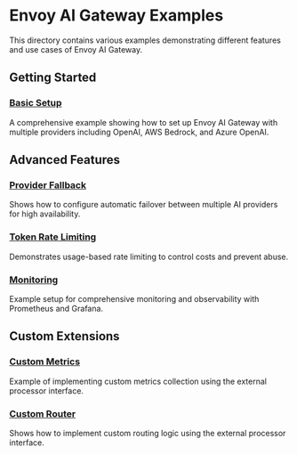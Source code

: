 # Envoy AI Gateway Examples

This directory contains various examples demonstrating different features and use cases of Envoy AI Gateway.

## Getting Started

### [Basic Setup](./basic/)
A comprehensive example showing how to set up Envoy AI Gateway with multiple providers including OpenAI, AWS Bedrock, and Azure OpenAI.

## Advanced Features

### [Provider Fallback](./provider_fallback/)
Shows how to configure automatic failover between multiple AI providers for high availability.

### [Token Rate Limiting](./token_ratelimit/)
Demonstrates usage-based rate limiting to control costs and prevent abuse.

### [Monitoring](./monitoring/)
Example setup for comprehensive monitoring and observability with Prometheus and Grafana.

## Custom Extensions

### [Custom Metrics](./extproc_custom_metrics/)
Example of implementing custom metrics collection using the external processor interface.

### [Custom Router](./extproc_custom_router/)
Shows how to implement custom routing logic using the external processor interface.

